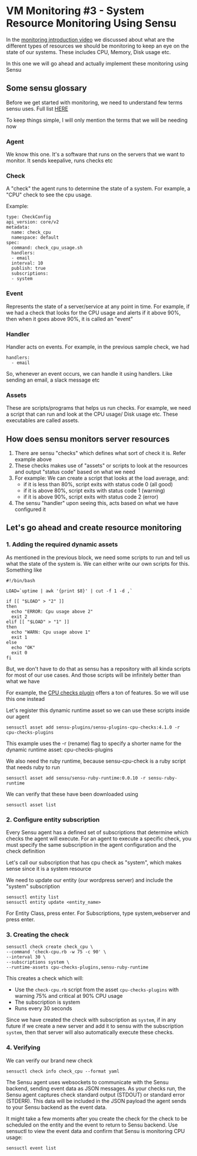 # VM Monitoring #3 - System Resource Monitoring Using Sensu

In the [monitoring introduction video](30-monitoring-1-infrastructure-monitoring-intro.md) we discussed about what are
the different types of resources we should be monitoring to keep an eye on the state of our systems.
These includes CPU, Memory, Disk usage etc.

In this one we will go ahead and actually implement these monitoring using Sensu

## Some sensu glossary

Before we get started with monitoring, we need to understand few terms sensu uses. Full list [HERE](https://docs.sensu.io/sensu-go/latest/learn/glossary/)

To keep things simple, I will only mention the terms that we will be needing now

### Agent

We know this one. It's a software that runs on the servers that we want to monitor. It sends keepalive, runs checks etc

### Check

A "check" the agent runs to determine the state of a system. For example, a "CPU" check to see the cpu usage.

Example:
```
type: CheckConfig
api_version: core/v2
metadata:
  name: check_cpu
  namespace: default
spec:
  command: check_cpu_usage.sh
  handlers:
  - email
  interval: 10
  publish: true
  subscriptions:
  - system
```

### Event

Represents the state of a server/service at any point in time. For example, if we had a check that looks for the CPU usage
and alerts if it above 90%, then when it goes above 90%, it is called an "event"

### Handler

Handler acts on events. For example, in the previous sample check, we had
```
handlers:
  - email
```
So, whenever an event occurs, we can handle it using handlers. Like sending an email, a slack message etc


### Assets

These are scripts/programs that helps us run checks. For example, we need a script that can run and look at the
CPU usage/ Disk usage etc. These executables are called assets.


## How does sensu monitors server resources

1. There are sensu "checks" which defines what sort of check it is. Refer example above
2. These checks makes use of "assets" or scripts to look at the resources and output "status code" based on what we need
3. For example: We can create a script that looks at the load average, and: 
    - if it is less than 80%, script exits with status code 0 (all good)
    - if it is above 80%, script exits with status code 1 (warning)
    - if it is above 90%, script exits with status code 2 (error)
4. The sensu "handler" upon seeing this, acts based on what we have configured it

## Let's go ahead and create resource monitoring

### 1. Adding the required dynamic assets

As mentioned in the previous block, we need some scripts to run and tell us what the state of the system is. We can either write
our own scripts for this. Something like
```
#!/bin/bash

LOAD=`uptime | awk '{print $8}' | cut -f 1 -d ,`

if [[ "$LOAD" > "2" ]]
then
  echo "ERROR: Cpu usage above 2"
  exit 2
elif [[ "$LOAD" > "1" ]]
then
  echo "WARN: Cpu usage above 1"
  exit 1
else
  echo "OK"
  exit 0
fi
```
But, we don't have to do that as sensu has a repository with all kinda scripts for most of our use cases.
And those scripts will be infinitely better than what we have 

For example, the [CPU checks plugin](https://bonsai.sensu.io/assets/sensu-plugins/sensu-plugins-cpu-checks) offers a ton of
features. So we will use this one instead

Let's register this dynamic runtime asset so we can use these scripts inside our agent
```
sensuctl asset add sensu-plugins/sensu-plugins-cpu-checks:4.1.0 -r cpu-checks-plugins
```
This example uses the -r (rename) flag to specify a shorter name for the dynamic runtime asset: cpu-checks-plugins

We also need the ruby runtime, because sensu-cpu-check is a ruby script that needs ruby to run
```
sensuctl asset add sensu/sensu-ruby-runtime:0.0.10 -r sensu-ruby-runtime
```

We can verify that these have been downloaded using
```
sensuctl asset list
```

### 2. Configure entity subscription

Every Sensu agent has a defined set of subscriptions that determine which checks the agent will execute. For an agent to execute a specific check, you must specify the same subscription in the agent configuration and the check definition

Let's call our subscription that has cpu check as "system", which makes sense since it is a system resource

We need to update our entity (our wordpress server) and include the "system" subscription

```
sensuctl entity list
sensuctl entity update <entity_name>
```

For Entity Class, press enter.
For Subscriptions, type system,webserver and press enter.

### 3. Creating the check

```
sensuctl check create check_cpu \
--command 'check-cpu.rb -w 75 -c 90' \
--interval 30 \
--subscriptions system \
--runtime-assets cpu-checks-plugins,sensu-ruby-runtime
```
This creates a check which will:
 - Use the `check-cpu.rb` script from the asset `cpu-checks-plugins` with warning 75% and critical at 90% CPU usage
 - The subscription is system
 - Runs every 30 seconds


Since we have created the check with subscription as `system`, if in any future if we create a new server and add it to
sensu with the subscription `system`, then that server will also automatically execute these checks.



### 4. Verifying

We can verify our brand new check
```
sensuctl check info check_cpu --format yaml
```

The Sensu agent uses websockets to communicate with the Sensu backend, sending event data as JSON messages. As your checks run, the Sensu agent captures check standard output (STDOUT) or standard error (STDERR). This data will be included in the JSON payload the agent sends to your Sensu backend as the event data.

It might take a few moments after you create the check for the check to be scheduled on the entity and the event to return to Sensu backend. Use sensuctl to view the event data and confirm that Sensu is monitoring CPU usage:

```
sensuctl event list
```
